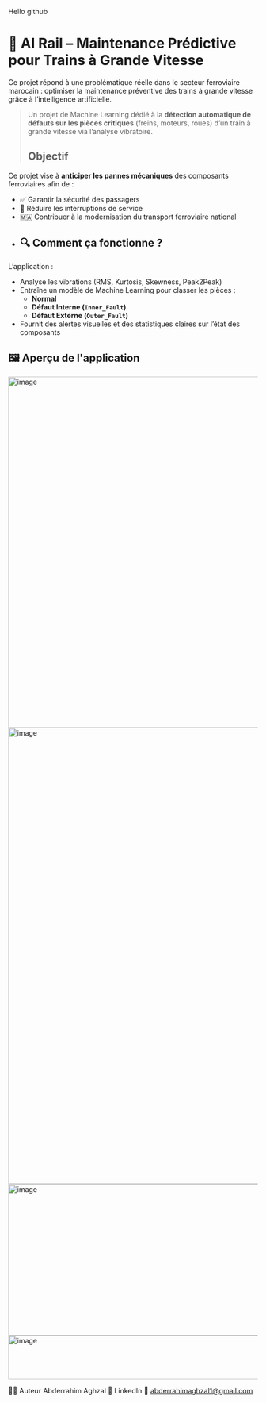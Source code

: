 Hello github

# 🚆 AI Rail – Maintenance Prédictive pour Trains à Grande Vitesse

Ce projet répond à une problématique réelle dans le secteur ferroviaire marocain :
optimiser la maintenance préventive des trains à grande vitesse grâce à l’intelligence artificielle.

> Un projet de Machine Learning dédié à la **détection automatique de défauts sur les pièces critiques** (freins, moteurs, roues) d’un train à grande vitesse via l’analyse vibratoire.
> ##  Objectif
Ce projet vise à **anticiper les pannes mécaniques** des composants ferroviaires afin de :

- ✅ Garantir la sécurité des passagers
- 🚧 Réduire les interruptions de service
- 🇲🇦 Contribuer à la modernisation du transport ferroviaire national
- ## 🔍 Comment ça fonctionne ?

L’application :

- Analyse les vibrations (RMS, Kurtosis, Skewness, Peak2Peak)
- Entraîne un modèle de Machine Learning pour classer les pièces :
  - **Normal**
  - **Défaut Interne (`Inner_Fault`)**
  - **Défaut Externe (`Outer_Fault`)**
- Fournit des alertes visuelles et des statistiques claires sur l’état des composants

## 🖼️ Aperçu de l'application
<img width="2559" height="708" alt="image" src="https://github.com/user-attachments/assets/ca5e4aeb-da39-486d-b250-a75b6592da77" />
<img width="1156" height="920" alt="image" src="https://github.com/user-attachments/assets/9494d6db-a7d7-49f0-9df6-61b4cea55aec" />
<img width="1106" height="305" alt="image" src="https://github.com/user-attachments/assets/c7edc798-760d-482c-aa90-46f70eb1d321" />
<img width="1074" height="89" alt="image" src="https://github.com/user-attachments/assets/f0f7e9a0-f01b-48d5-b579-90978de832ef" />





👨‍💻 Auteur
Abderrahim Aghzal
🔗 LinkedIn
📧 abderrahimaghzal1@gmail.com
